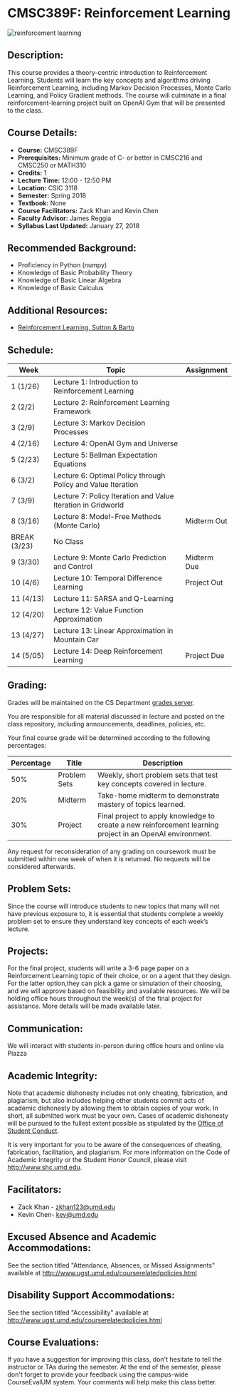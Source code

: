 # CMSC389F: Reinforcement Learning
![reinforcement learning](https://user-images.githubusercontent.com/13123651/33492374-e0ec4c0a-d68a-11e7-8384-5d3a5614adeb.png)

## Description:
This course provides a theory-centric introduction to Reinforcement Learning. Students will learn the key concepts and algorithms driving Reinforcement Learning, including Markov Decision Processes, Monte Carlo Learning, and Policy Gradient methods. The course will culminate in a final reinforcement-learning project built on OpenAI Gym that will be presented to the class.

## Course Details:
- **Course:** CMSC389F
- **Prerequisites:** Minimum grade of C- or better in CMSC216 and CMSC250 or MATH310
- **Credits:** 1
- **Lecture Time:** 12:00 - 12:50 PM
- **Location:** CSIC 3118
- **Semester:** Spring 2018
- **Textbook:** None
- **Course Facilitators:** Zack Khan and Kevin Chen
- **Faculty Advisor:** James Reggia
- **Syllabus Last Updated:** January 27, 2018

## Recommended Background:
- Proficiency in Python (numpy)
- Knowledge of Basic Probability Theory
- Knowledge of Basic Linear Algebra
- Knowledge of Basic Calculus

## Additional Resources:
- [Reinforcement Learning, Sutton & Barto](https://mitpress.mit.edu/books/reinforcement-learning)

## Schedule:
| Week | Topic | Assignment |
| ----|----|----|
| 1 (1/26) | Lecture 1: Introduction to Reinforcement Learning | |
| 2 (2/2) | Lecture 2: Reinforcement Learning Framework | |
| 3 (2/9) | Lecture 3: Markov Decision Processes | |
| 4 (2/16) | Lecture 4: OpenAI Gym and Universe | |
| 5 (2/23) | Lecture 5: Bellman Expectation Equations | |
| 6 (3/2) | Lecture 6: Optimal Policy through Policy and Value Iteration | |
| 7 (3/9) | Lecture 7: Policy Iteration and Value Iteration in Gridworld | |
| 8 (3/16) | Lecture 8: Model-Free Methods (Monte Carlo) | Midterm Out |
| BREAK (3/23) | No Class | |
| 9 (3/30) | Lecture 9: Monte Carlo Prediction and Control | Midterm Due |
| 10 (4/6) | Lecture 10: Temporal Difference Learning | Project Out |
| 11 (4/13) | Lecture 11: SARSA and Q-Learning | |
| 12 (4/20) | Lecture 12: Value Function Approximation | |
| 13 (4/27) | Lecture 13: Linear Approximation in Mountain Car | |
| 14 (5/05) | Lecture 14: Deep Reinforcement Learning | Project Due |

## Grading: 
Grades will be maintained on the CS Department <a href="https://grades.cs.umd.edu/">grades server</a>.

You are responsible for all material discussed in lecture and posted on the class repository, including announcements, deadlines, policies, etc.

Your final course grade will be determined according to the following percentages:

| Percentage | Title | Description |
| ---------- | -----|-------- |
| 50% | Problem Sets  | Weekly, short problem sets that test key concepts covered in lecture. |
| 20% | Midterm | Take-home midterm to demonstrate mastery of topics learned. |
| 30% | Project | Final project to apply knowledge to create a new reinforcement learning project in an OpenAI environment. |

Any request for reconsideration of any grading on coursework must be submitted within one week of when it is returned. No requests will be considered afterwards.

## Problem Sets:
Since the course will introduce students to new topics that many will not have previous exposure to, it is essential that students complete a weekly problem set to ensure they understand key concepts of each week’s lecture.

## Projects:
For the final project, students will write a 3-6 page paper on a Reinforcement Learning topic of their choice, or on a agent that they design. For the latter option,they can pick a game or simulation of their choosing, and we will approve based on feasibility and available resources. We will be holding office hours throughout the week(s) of the final project for assistance. More details will be made available later.

## Communication:
We will interact with students in-person during office hours and online via Piazza

## Academic Integrity:
Note that academic dishonesty includes not only cheating, fabrication, and plagiarism, but also includes helping other students commit acts of academic dishonesty by allowing them to obtain copies of your work. In short, all submitted work must be your own. Cases of academic dishonesty will be pursued to the fullest extent possible as stipulated by the <a href="http://osc.umd.edu/OSC/Default.aspx">Office of Student Conduct</a>.

It is very important for you to be aware of the consequences of cheating, fabrication, facilitation, and plagiarism. For more information on the Code of Academic Integrity or the Student Honor Council, please visit http://www.shc.umd.edu.

## Facilitators:
- Zack Khan - zkhan123@umd.edu 
- Kevin Chen- kev@umd.edu

## Excused Absence and Academic Accommodations:
See the section titled "Attendance, Absences, or Missed Assignments" available at http://www.ugst.umd.edu/courserelatedpolicies.html 

## Disability Support Accommodations:
See the section titled "Accessibility" available at http://www.ugst.umd.edu/courserelatedpolicies.html 

## Course Evaluations:
If you have a suggestion for improving this class, don't hesitate to tell the instructor or TAs during the semester. At the end of the semester, please don't forget to provide your feedback using the campus-wide CourseEvalUM system. Your comments will help make this class better.
